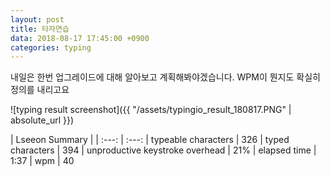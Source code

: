 ```yaml
---
layout: post
title: 타자연습
data: 2018-08-17 17:45:00 +0900
categories: typing
---
```

내일은 한번 업그레이드에 대해 알아보고 계획해봐야겠습니다.
WPM이 뭔지도 확실히 정의를 내리고요

![typing result screenshot]({{ "/assets/typingio_result_180817.PNG" | absolute_url  }})

| Lseeon Summary |
| :---: | :---:
| typeable characters | 326
| typed characters | 394
| unproductive keystroke overhead | 21%
| elapsed time | 1:37
| wpm | 40
